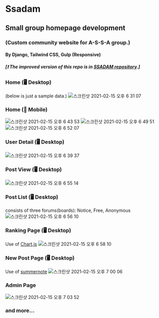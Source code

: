 # Ssadam
## Small group homepage development
### (Custom community website for A-S-S-A group.)
#### By Django, Tailwind CSS, Gulp (Responsive)
##### [❗️ The improved version of this repo is in [SSADAM repository](https://github.com/kevink1113/SSADAM).]

### Home (🖥 Desktop)
(below is just a sample data.)
![스크린샷 2021-02-15 오후 6 31 07](https://user-images.githubusercontent.com/48401272/107928805-229a3b80-6fbc-11eb-8a6f-b0bd06772012.png)
### Home (📱 Mobile)
![스크린샷 2021-02-15 오후 6 43 53](https://user-images.githubusercontent.com/48401272/107930039-ce905680-6fbd-11eb-98ca-6e4787f2bdcf.png)
![스크린샷 2021-02-15 오후 6 49 51](https://user-images.githubusercontent.com/48401272/107930660-9d645600-6fbe-11eb-935e-064ce33d40ad.png)
![스크린샷 2021-02-15 오후 6 52 07](https://user-images.githubusercontent.com/48401272/107930879-ecaa8680-6fbe-11eb-9d0a-24993f9b3075.png)


### User Detail (🖥 Desktop)
![스크린샷 2021-02-15 오후 6 39 37](https://user-images.githubusercontent.com/48401272/107929656-4dd15a80-6fbd-11eb-8912-b508940826fa.png)

### Post View (🖥 Desktop)
![스크린샷 2021-02-15 오후 6 55 14](https://user-images.githubusercontent.com/48401272/107931272-5e82d000-6fbf-11eb-94b4-f7640b881de3.png)

### Post List (🖥 Desktop)
consists of three forums(boards): Notice, Free, Anonymous
![스크린샷 2021-02-15 오후 6 56 10](https://user-images.githubusercontent.com/48401272/107931376-7f4b2580-6fbf-11eb-8473-f341edb3b8a5.png)

### Ranking Page (🖥 Desktop)
Use of [Chart.js](https://www.chartjs.org/)
![스크린샷 2021-02-15 오후 6 58 10](https://user-images.githubusercontent.com/48401272/107931548-c6d1b180-6fbf-11eb-99f6-d4b022d451ad.png)

### New Post Page (🖥 Desktop)
Use of [summernote](https://summernote.org/)
![스크린샷 2021-02-15 오후 7 00 06](https://user-images.githubusercontent.com/48401272/107931740-0bf5e380-6fc0-11eb-8aa9-2d29746a58f0.png)

### Admin Page
![스크린샷 2021-02-15 오후 7 03 52](https://user-images.githubusercontent.com/48401272/107932177-9d655580-6fc0-11eb-8abe-78b8a015b900.png)

### and more...

